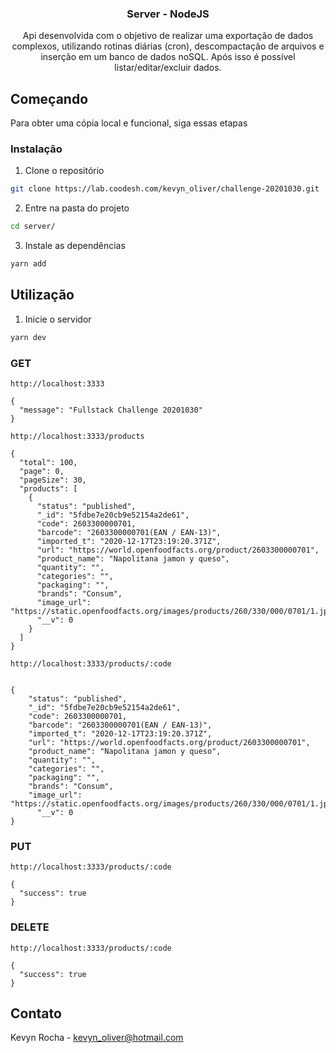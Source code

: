 <p align="center">
  <h3 align="center"><strong>Server - NodeJS</strong></h3>
  <p align="center">
    Api desenvolvida com o objetivo de realizar uma exportação de dados complexos, utilizando rotinas diárias (cron), descompactação de arquivos e inserção em um banco de dados noSQL. Após isso é possível listar/editar/excluir dados.
  </p>
</p>

## Começando

Para obter uma cópia local e funcional, siga essas etapas

### Instalação

1. Clone o repositório
```sh
git clone https://lab.coodesh.com/kevyn_oliver/challenge-20201030.git
```
2. Entre na pasta do projeto
```sh
cd server/
```
3. Instale as dependências
```sh
yarn add
```
## Utilização

1. Inicie o servidor
```sh
yarn dev
```

### GET
`http://localhost:3333`

```
{
  "message": "Fullstack Challenge 20201030"
}
```

`http://localhost:3333/products`

```
{
  "total": 100,
  "page": 0,
  "pageSize": 30,
  "products": [
    {
      "status": "published",
      "_id": "5fdbe7e20cb9e52154a2de61",
      "code": 2603300000701,
      "barcode": "2603300000701(EAN / EAN-13)",
      "imported_t": "2020-12-17T23:19:20.371Z",
      "url": "https://world.openfoodfacts.org/product/2603300000701",
      "product_name": "Napolitana jamon y queso",
      "quantity": "",
      "categories": "",
      "packaging": "",
      "brands": "Consum",
      "image_url": "https://static.openfoodfacts.org/images/products/260/330/000/0701/1.jpg",
      "__v": 0
    }
  ]
}
```

`http://localhost:3333/products/:code`
```

{
	"status": "published",
	"_id": "5fdbe7e20cb9e52154a2de61",
	"code": 2603300000701,
	"barcode": "2603300000701(EAN / EAN-13)",
	"imported_t": "2020-12-17T23:19:20.371Z",
	"url": "https://world.openfoodfacts.org/product/2603300000701",
	"product_name": "Napolitana jamon y queso",
	"quantity": "",
	"categories": "",
	"packaging": "",
	"brands": "Consum",
	"image_url": "https://static.openfoodfacts.org/images/products/260/330/000/0701/1.jpg",
      "__v": 0
}
```

### PUT
`http://localhost:3333/products/:code`

```
{
  "success": true
}
```

### DELETE
`http://localhost:3333/products/:code`

```
{
  "success": true
}
```

## Contato

Kevyn Rocha - kevyn_oliver@hotmail.com

